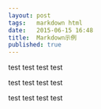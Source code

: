 ```yaml
---
layout: post
tags:   markdown html
date:   2015-06-15 16:48
title:  Markdown示例
published: true
---
```


test
test
test
test

<!-- more -->

test
test
test
test

test
test
test
test
